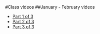 #Class videos
##January - February videos
- [Part 1 of 3](https://www.youtube.com/watch?v=Hwc_dPjXHLc&index=4&list=PLVngfM2hsbi_0F9bc2XQ1Fo2GQnVMebG8)
- [Part 2 of 3](https://www.youtube.com/watch?v=iPNu445dJ3M&list=PLVngfM2hsbi_0F9bc2XQ1Fo2GQnVMebG8&index=6)
- [Part 3 of 3](https://www.youtube.com/watch?v=IRvAIPhKx1U&list=PLVngfM2hsbi_0F9bc2XQ1Fo2GQnVMebG8&index=5)
